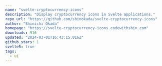 ```yaml
---
name: "svelte-cryptocurrency-icons"
description: "Display cryptocurrency icons in Svelte applications."
repo_url: "https://github.com/shinokada/svelte-cryptocurrency-icons"
author: "Shinichi Okada"
homepage: "https://svelte-cryptocurrency-icons.codewithshin.com"
downloads: 916
updated: "2024-03-01T16:43:15.016Z"
github_stars: 1
svelte5: true
tags: 
  - ui
---
```

